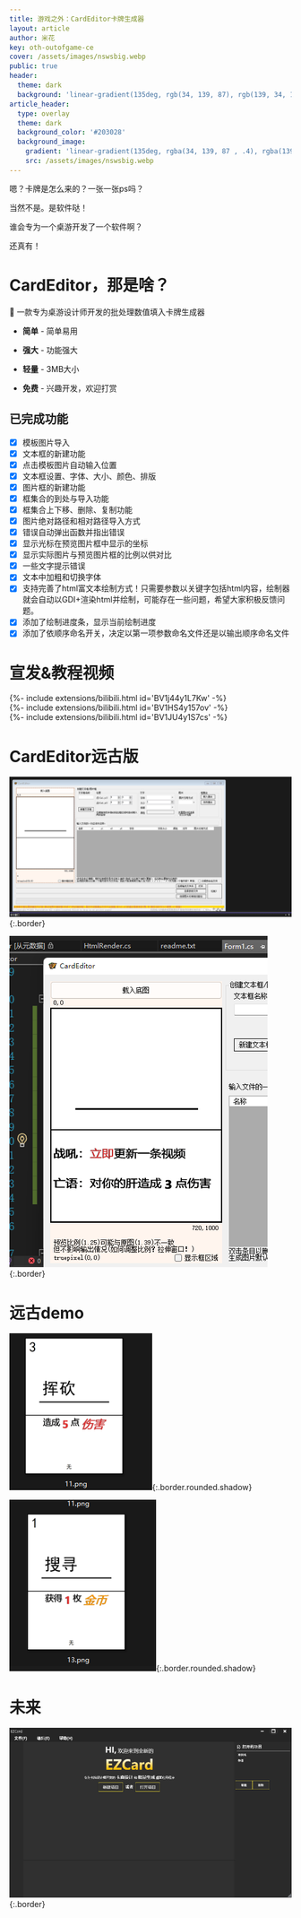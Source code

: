 ```yaml
---
title: 游戏之外：CardEditor卡牌生成器
layout: article
author: 米花
key: oth-outofgame-ce
cover: /assets/images/nswsbig.webp
public: true
header:
  theme: dark
  background: 'linear-gradient(135deg, rgb(34, 139, 87), rgb(139, 34, 139))'
article_header:
  type: overlay
  theme: dark
  background_color: '#203028'
  background_image:
    gradient: 'linear-gradient(135deg, rgba(34, 139, 87 , .4), rgba(139, 34, 139, .4))'
    src: /assets/images/nswsbig.webp
---
```


嗯？卡牌是怎么来的？一张一张ps吗？

<!--more-->

当然不是。是软件哒！

谁会专为一个桌游开发了一个软件啊？

还真有！

# CardEditor，那是啥？

🍰 一款专为桌游设计师开发的批处理数值填入卡牌生成器

* **简单** - 简单易用

* **强大** - 功能强大

* **轻量** - 3MB大小

* **免费** - 兴趣开发，欢迎打赏

## 已完成功能

-[x] 模板图片导入
-[x] 文本框的新建功能
-[x] 点击模板图片自动输入位置
-[x] 文本框设置、字体、大小、颜色、排版
-[x] 图片框的新建功能
-[x] 框集合的到处与导入功能
-[x] 框集合上下移、删除、复制功能
-[x] 图片绝对路径和相对路径导入方式
-[x] 错误自动弹出函数并指出错误
-[x] 显示光标在预览图片框中显示的坐标
-[x] 显示实际图片与预览图片框的比例以供对比
-[x] 一些文字提示错误
-[x] 文本中加粗和切换字体
-[x] 支持完善了html富文本绘制方式！只需要参数以<html></html>关键字包括html内容，绘制器就会自动以GDI+渲染html并绘制，可能存在一些问题，希望大家积极反馈问题。
-[x] 添加了绘制进度条，显示当前绘制进度
-[x] 添加了依顺序命名开关，决定以第一项参数命名文件还是以输出顺序命名文件

# 宣发&教程视频

<div>{%- include extensions/bilibili.html id='BV1j44y1L7Kw' -%}</div>

<div>{%- include extensions/bilibili.html id='BV1HS4y157ov' -%}</div>

<div>{%- include extensions/bilibili.html id='BV1JU4y1S7cs' -%}</div>


# CardEditor远古版

![远古版CardEditor截图](/assets/images/oth-ce/oldver.png){:.border}

![远古版CardEditor测试截图](/assets/images/oth-ce/oldtest.png){:.border}

# 远古demo

![挥砍demo](/assets/images/oth-ce/huikandemo.png){:.border.rounded.shadow}

![搜寻demo](/assets/images/oth-ce/souxundemo.png){:.border.rounded.shadow}

# 未来

![未来新的迭代版本EZCard](/assets/images/oth-ce/EZCARD.png){:.border}

